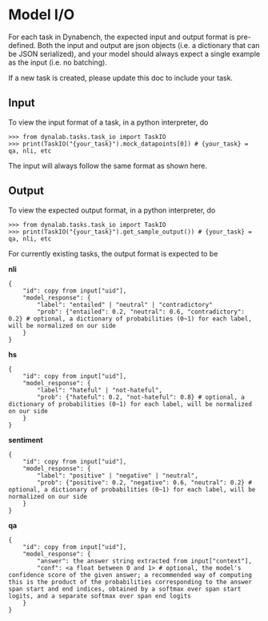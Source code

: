 # Model I/O

For each task in Dynabench, the expected input and output format is pre-defined. Both the input and output are json objects (i.e. a dictionary that can be JSON serialized), and your model should always expect a single example as the input (i.e. no batching).

If a new task is created, please update this doc to include your task.

## Input
To view the input format of a task, in a python interpreter, do
```
>>> from dynalab.tasks.task_io import TaskIO
>>> print(TaskIO("{your_task}").mock_datapoints[0]) # {your_task} = qa, nli, etc
```
The input will always follow the same format as shown here.

## Output
To view the expected output format, in a python interpreter, do
```
>>> from dynalab.tasks.task_io import TaskIO
>>> print(TaskIO("{your_task}").get_sample_output()) # {your_task} = qa, nli, etc
```
For currently existing tasks, the output format is expected to be

**nli**
```
{
    "id": copy from input["uid"],
    "model_response": {
        "label": "entailed" | "neutral" | "contradictory"
        "prob": {"entailed": 0.2, "neutral": 0.6, "contradictory": 0.2} # optional, a dictionary of probabilities (0~1) for each label, will be normalized on our side
    }
}
```
**hs**
```
{
    "id": copy from input["uid"],
    "model_response": {
        "label": "hateful" | "not-hateful",
        "prob": {"hateful": 0.2, "not-hateful": 0.8} # optional, a dictionary of probabilities (0~1) for each label, will be normalized on our side
    }
}
```
**sentiment**
```
{
    "id": copy from input["uid"],
    "model_response": {
        "label": "positive" | "negative" | "neutral",
        "prob": {"positive": 0.2, "negative": 0.6, "neutral": 0.2} # optional, a dictionary of probabilities (0~1) for each label, will be normalized on our side
    }
}
```
**qa**
```
{
    "id": copy from input["uid"],
    "model_response": {
        "answer": the answer string extracted from input["context"],
        "conf": <a float between 0 and 1> # optional, the model's confidence score of the given answer; a recommended way of computing this is the product of the probabilities corresponding to the answer span start and end indices, obtained by a softmax over span start logits, and a separate softmax over span end logits
    }
}
```
